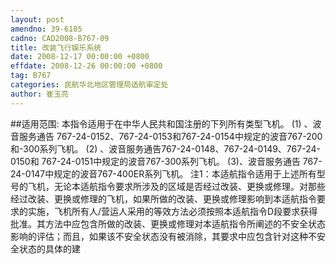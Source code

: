 ```yaml
---
layout: post
amendno: 39-6185
cadno: CAD2008-B767-09
title: 改装飞行娱乐系统
date: 2008-12-17 00:00:00 +0800
effdate: 2008-12-26 00:00:00 +0800
tag: B767
categories: 民航华北地区管理局适航审定处
author: 崔玉亮
---
```


##适用范围:
本指令适用于在中华人民共和国注册的下列所有类型飞机。
(1)
、波音服务通告 767-24-0152、767-24-0153和767-24-0154中规定的波音767-200和-300系列飞机。
(2)
、波音服务通告767-24-0148、767-24-0149、767-24-0150和 767-24-0151中规定的波音767-300系列飞机。
(3)、波音服务通告 767-24-0147中规定的波音767-400ER系列飞机。
注1：本适航指令适用于上述所有型号的飞机，无论本适航指令要求所涉及的区域是否经过改装、更换或修理。对那些经过改装、更换或修理的飞机，如果所做的改装、更换或修理影响到本适航指令要求的实施，飞机所有人/营运人采用的等效方法必须按照本适航指令D段要求获得批准。其方法中应包含所做的改装、更换或修理对本适航指令所阐述的不安全状态影响的评估；而且，如果该不安全状态没有被消除，其要求中应包含针对这种不安全状态的具体的建

